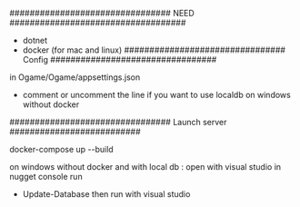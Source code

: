 ################################ NEED ###################################
 - dotnet
 - docker (for mac and linux)
################################ Config #################################

in Ogame/Ogame/appsettings.json
- comment or uncomment the line if you want to use localdb on windows without docker


################################ Launch server ##########################

docker-compose up --build

on windows without docker and with local db :
open with visual studio
in nugget console run
- Update-Database
then run with visual studio
